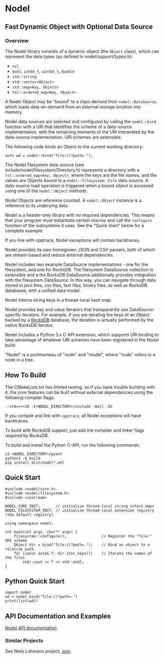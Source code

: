 # Nodel
## Fast Dynamic Object with Optional Data Source
### Overview
The Nodel library consists of a dynamic object (the `Object` class), which can represent the data
types (as defined in nodel/support/types.h): 
- `nil`
- `bool`, `int64_t`, `uint64_t`, `double`
- `std::string`
- `std::vector<Object>`
- `std::map<Key, Object>`
- `tsl::ordered_map<Key, Object>`

A Nodel Object may be "bound" to a class derived from `nodel::DataSource`, which loads data on-demand
from an external storage location into memory.  

Nodel data sources are selected and configured by calling the `nodel::bind` function with a URI that
identifies the scheme of a data-source implementation, with the remaining elements of the URI
interpreted by the data-source implementation.  URI schemes are extensible.

The following code binds an Object to the current working directory:

```
auto wd = nodel::bind("file://?path=.");
```

The Nodel filesystem data-source (see include/nodel/filesystem/Directory.h) represents a directory
with a `tsl::ordered_map<Key, Object>`, where the keys are the file names, and the values are Objects 
bound to a `nodel::filesystem::File` data-source. A data-source load operation is triggered when a
bound object is accessed using one of the `nodel::Object` methods.

Nodel Objects are reference counted. A `nodel::Object` instance is a reference to its underying data.

Nodel is a header-only library with no required dependencies. This means that your program must
instantiate certain macros and call the `configure` function of the subsystems it uses.  See the
"Quick Start" below for a complete example.

If you link with cpptrace, Nodel exceptions will contain backtraces.

Nodel provides its own homegrown JSON and CSV parsers, both of which are stream-based and reduce
external dependencies.

Nodel includes two example DataSource implementations - one for the filesystem, and one for RocksDB.
The filesystem DataSource collection is extensible and a the RocksDB DataSource additionally provides
integration with the filesystem DataSource.  In this way, you can navigate through data stored in
json files, csv files, text files, binary files, as well as RocksDB databases, with a unified
data model.

Nodel interns string keys in a thread-local hash map.

Nodel provides key and value iterators that transparently use DataSource-specific iterators.  For
example, if you are iterating the keys of an Object backed by a [RocksDB](https://rocksdb.org/) database,
the iteration is actually performed by the native RocksDB Iterator.

Nodel includes a Python 3.x C-API extension, which supports URI binding to take advantage of whatever
URI schemes have been registered in the Nodel build.

"Nodel" is a portmanteau of "node" and "model", where "node" refers to a node in a tree.


## How To Build
The CMakeLists.txt has limited testing, so if you have trouble building with it, the core features can be 
built without external dependencies using the following compiler flags:

```
--std=c++20 -I<NODEL_DIRECTORY>/include -Wall -O2
```

If you compile and link with `cpptrace`, all Nodel exceptions will have backtraces.

To build with RocksDB support, just add the compiler and linker flags required by RocksDB.

To build and install the Python C-API, run the following commands:

```
cd <NODEL_DIRECTORY>/pyext
python3 -m build
pip install dist/nodel*.whl
```

## Quick Start

```
#include <nodel/core.h>
#include <nodel/filesystem.h>
#include <iostream>

NODEL_CORE_INIT;       // initialize thread-local string intern maps
NODEL_FILESYSTEM_INIT; // initialize thread-local extension registry (the default registry)

using namespace nodel;

int main(int argc, char** argv) {
    filesystem::configure();                // Register the "file:" URI scheme
    Object dir = bind("file://?path=.");    // Bind an object to a relative path
    for (const auto& f: dir.iter_keys())    // Iterate the names of the files
        std::cout << f << std::endl;
}
```

## Python Quick Start
```
import nodel
wd = nodel.bind("file://?path=.")
print(list(wd))
```

## API Documentation and Examples
[Nodel API documentation](https://clutterdesk.github.io/Nodel)

### Similar Projects
See Niels Lohmann project, [json](https://github.com/nlohmann/json).
